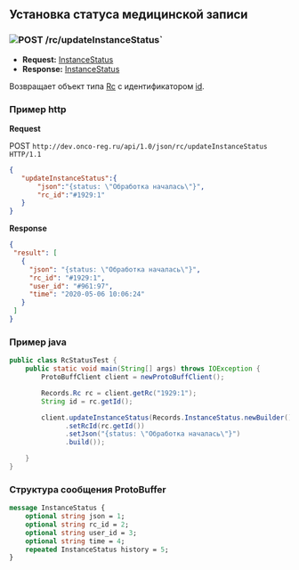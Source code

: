 ## Установка статуса медицинской записи

### ![POST](../../../img/post.png) /rc/updateInstanceStatus`
* **Request:** [InstanceStatus](../../../types/types.md#com.siams.med.api.InstanceStatus)
* **Response:** [InstanceStatus](../../../types/types.md#com.siams.med.api.InstanceStatus)

Возвращает объект типа [Rc](../../../types/types.md#com.siams.med.api.Rc) с идентификатором [id](../../../types/types.md#com.siams.med.api.Rc).

### Пример http

**Request**

POST `http://dev.onco-reg.ru/api/1.0/json/rc/updateInstanceStatus HTTP/1.1`
```json
{
   "updateInstanceStatus":{
       "json":"{status: \"Обработка началась\"}",
       "rc_id":"#1929:1"
   }
}

```

**Response**

```json
{
 "result": [
   {
     "json": "{status: \"Обработка началась\"}",
     "rc_id": "#1929:1",
     "user_id": "#961:97",
     "time": "2020-05-06 10:06:24"
   }
 ]
}


```

### Пример java

```java
public class RcStatusTest {
    public static void main(String[] args) throws IOException {
        ProtoBuffClient client = newProtoBuffClient();

        Records.Rc rc = client.getRc("1929:1");
        String id = rc.getId();

        client.updateInstanceStatus(Records.InstanceStatus.newBuilder()
              .setRcId(rc.getId())
              .setJson("{status: \"Обработка началась\"}")
              .build());

    }
}
```

### Структура сообщения ProtoBuffer

```proto
message InstanceStatus {
    optional string json = 1;
    optional string rc_id = 2;
    optional string user_id = 3;
    optional string time = 4;
    repeated InstanceStatus history = 5;
}

```